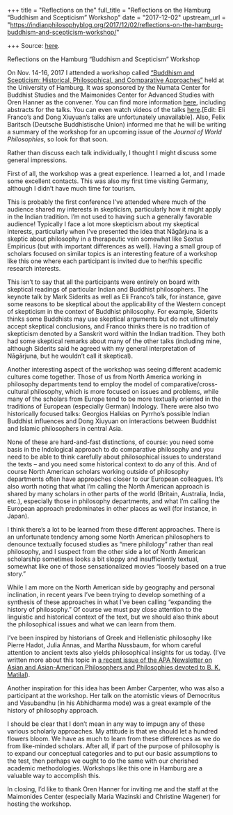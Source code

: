 +++
title = "Reflections on the"
full_title = "Reflections on the Hamburg “Buddhism and Scepticism” Workshop"
date = "2017-12-02"
upstream_url = "https://indianphilosophyblog.org/2017/12/02/reflections-on-the-hamburg-buddhism-and-scepticism-workshop/"

+++
Source: [here](https://indianphilosophyblog.org/2017/12/02/reflections-on-the-hamburg-buddhism-and-scepticism-workshop/).

Reflections on the Hamburg “Buddhism and Scepticism” Workshop

On Nov. 14-16, 2017 I attended a workshop called [“Buddhism and
Scepticism: Historical, Philosophical, and Comparative
Approaches”](http://indianphilosophyblog.org/2017/11/06/workshop-buddhism-and-scepticism-historical-philosophical-and-comparative-approaches/)
held at the University of Hamburg. It was sponsored by the Numata Center
for Buddhist Studies and the Maimonides Center for Advanced Studies with
Oren Hanner as the convener. You can find more information
[here](https://www.maimonides-centre.uni-hamburg.de/en/events/workshops/buddhism-and-scepticism.html),
including abstracts for the talks. You can even watch videos of the
talks
[here](https://lecture2go.uni-hamburg.de/l2go/-/get/l/4943).\[Edit: Eli
Franco’s and Dong Xiuyuan’s talks are unfortunately unavailable\].
Also, Felix Baritsch (Deutsche Buddhistische Union) informed me that he
will be writing a summary of the workshop for an upcoming issue of the
*Journal of World Philosophies*, so look for that soon.

Rather than discuss each talk individually, I thought I might discuss
some general impressions.

First of all, the workshop was a great experience. I learned a lot, and
I made some excellent contacts. This was also my first time visiting
Germany, although I didn’t have much time for tourism.

This is probably the first conference I’ve attended where much of the
audience shared my interests in skepticism, particularly how it might
apply in the Indian tradition. I’m not used to having such a generally
favorable audience! Typically I face a lot more skepticism about my
skeptical interests, particularly when I’ve presented the idea that
Nāgārjuna is a skeptic about philosophy in a therapeutic vein somewhat
like Sextus Empiricus (but with important differences as well). Having a
small group of scholars focused on similar topics is an interesting
feature of a workshop like this one where each participant is invited
due to her/his specific research interests.

This isn’t to say that all the participants were entirely on board with
skeptical readings of particular Indian and Buddhist philosophers. The
keynote talk by Mark Siderits as well as Eli Franco’s talk, for
instance, gave some reasons to be skeptical about the applicability of
the Western concept of skepticism in the context of Buddhist philosophy.
For example, Siderits thinks some Buddhists may use skeptical arguments
but do not ultimately accept skeptical conclusions, and Franco thinks
there is no tradition of skepticism denoted by a Sanskrit word within
the Indian tradition. They both had some skeptical remarks about many of
the other talks (including mine, although Siderits said he agreed with
my general interpretation of Nāgārjuna, but he wouldn’t call it
skeptical).

Another interesting aspect of the workshop was seeing different academic
cultures come together. Those of us from North America working in
philosophy departments tend to employ the model of
comparative/cross-cultural philosophy, which is more focused on issues
and problems, while many of the scholars from Europe tend to be more
textually oriented in the traditions of European (especially German)
Indology. There were also two historically focused talks: Georgios
Halkias on Pyrrho’s possible Indian Buddhist influences and Dong Xiuyuan
on interactions between Buddhist and Islamic philosophers in central
Asia.

None of these are hard-and-fast distinctions, of course: you need some
basis in the Indological approach to do comparative philosophy and you
need to be able to think carefully about philosophical issues to
understand the texts – and you need some historical context to do any of
this. And of course North American scholars working outside of
philosophy departments often have approaches closer to our European
colleagues. It’s also worth noting that what I’m calling the North
American approach is shared by many scholars in other parts of the world
(Britain, Australia, India, etc.), especially those in philosophy
departments, and what I’m calling the European approach predominates in
other places as well (for instance, in Japan).

I think there’s a lot to be learned from these different approaches.
There is an unfortunate tendency among some North American philosophers
to denounce textually focused studies as “mere philology” rather than
real philosophy, and I suspect from the other side a lot of North
American scholarship sometimes looks a bit sloppy and insufficiently
textual, somewhat like one of those sensationalized movies “loosely
based on a true story.”

While I am more on the North American side by geography and personal
inclination, in recent years I’ve been trying to develop something of a
synthesis of these approaches in what I’ve been calling “expanding the
history of philosophy.” Of course we must pay close attention to the
linguistic and historical context of the text, but we should also think
about the philosophical issues and what we can learn from them.

I’ve been inspired by historians of Greek and Hellenistic philosophy
like Pierre Hadot, Julia Annas, and Martha Nussbaum, for whom careful
attention to ancient texts also yields philosophical insights for us
today. (I’ve written more about this topic in [a recent issue of the APA
Newsletter on Asian and Asian-American Philosophers and Philosophies
devoted to B. K.
Matilal](http://indianphilosophyblog.org/2017/10/31/apa-newsletter-on-b-k-matilal-now-available/)).

Another inspiration for this idea has been Amber Carpenter, who was also
a participant at the workshop. Her talk on the atomistic views of
Democritus and Vasubandhu (in his Abhidharma mode) was a great example
of the history of philosophy approach.

I should be clear that I don’t mean in any way to impugn any of these
various scholarly approaches. My attitude is that we should let a
hundred flowers bloom. We have as much to learn from these differences
as we do from like-minded scholars. After all, if part of the purpose of
philosophy is to expand our conceptual categories and to put our basic
assumptions to the test, then perhaps we ought to do the same with our
cherished academic methodologies. Workshops like this one in Hamburg are
a valuable way to accomplish this.

In closing, I’d like to thank Oren Hanner for inviting me and the staff
at the Maimonides Center (especially Maria Wazinski and Christine
Wagener) for hosting the workshop.
